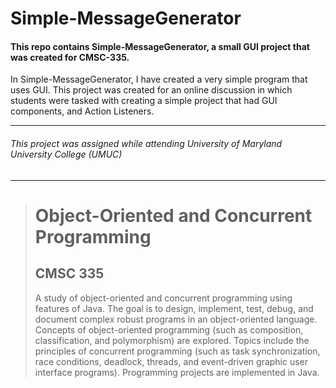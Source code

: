 # Simple-MessageGenerator
#### This repo contains Simple-MessageGenerator, a small GUI project that was created for CMSC-335.

In Simple-MessageGenerator, I have created a very simple program that uses GUI.  This project was created for an online discussion in which students were tasked with creating a simple project that had GUI components, and Action Listeners.

---
###### This project was assigned while attending University of Maryland University College (UMUC)
---

><h1>Object-Oriented and Concurrent Programming</h1>
><h2>CMSC 335</h2>
><p>A study of object-oriented and concurrent programming using features of Java. The goal is to design, implement, test, debug, and document complex robust programs in an object-oriented language. Concepts of object-oriented programming (such as composition, classification, and polymorphism) are explored. Topics include the principles of concurrent programming (such as task synchronization, race conditions, deadlock, threads, and event-driven graphic user interface programs). Programming projects are implemented in Java.</p>
